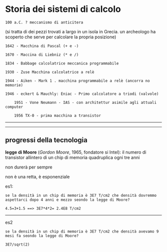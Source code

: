 # Storia dei sistemi di calcolo

    100 a.C. ? meccanismo di anticitera

(si tratta di dei pezzi trovati a largo in un isola in Grecia.
un archeologo ha scoperto che serve per calcolare la propria posizione)

    1642 - Macchina di Pascal (+ e -)

    1670 - Maccina di Liebniz (* e /)

    1834 - Babbage calcolatrice meccanica programmabile

    1930 - Zuse Macchina calcolatrice a relè

    1944 - Aiken - Mark 1 . macchina programmabile a relè (ancorra no memorie)

    1946 - eckert & Mauchly: Eniac - Primo calcolatore a triodi (valvole)

        1951 - Vone Neumann - IAS - con architettur asimile agli attuali computer

        1956 TX-0 - prima macchina a transistor 

---
---
## progressi della tecnologia

**legge di Moore** (*Gordon Moore*, 1965, fondatore si Intel): il numero di transistor allintero
di un chip di memoria quadruplica ogni tre anni

non durerà per sempre

non è una retta, è esponenziale

es1:

    se la densità in un chip di memoria è 3E7 T/cm2 che densità dovremmo aspettarci dopo 4 anni e mezzo seondo la legge di Moore?

    4.5=3+1.5 ==> 3E7*4*2= 2.4E8 T/cm2 

---

es2 

    se la densità in un chip di memoria è 3E7 T/cm2 che densità avevamo 9 mesi fa seondo la legge di Moore?

    3E7/sqrt(2)